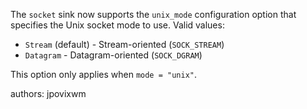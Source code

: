 The `socket` sink now supports the `unix_mode` configuration option that specifies the Unix socket mode to use. Valid values:

- `Stream` (default) - Stream-oriented (`SOCK_STREAM`)
- `Datagram` - Datagram-oriented (`SOCK_DGRAM`)

This option only applies when `mode = "unix"`.

authors: jpovixwm
